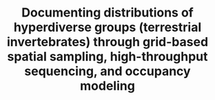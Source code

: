 ---
title: Documenting distributions of hyperdiverse groups (terrestrial invertebrates) through grid-based spatial sampling, high-throughput sequencing, and occupancy modeling
language: en-US
bibliography: bibliography.bib
link-citations: true
csl: genome.csl
numbersections: false
...